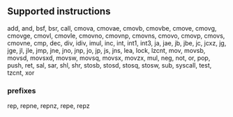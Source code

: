 ## Supported instructions
add, and, bsf, bsr, call, cmova, cmovae, cmovb, cmovbe, cmove, cmovg, cmovge, cmovl, cmovle, cmovno, cmovnp, cmovns, cmovo, cmovp, cmovs, cmovne, cmp, dec, div, idiv, imul, inc, int, int1, int3, ja, jae, jb, jbe, jc, jcxz, jg, jge, jl, jle, jmp, jne, jno, jnp, jo, jp, js, jns, lea, lock, lzcnt, mov, movsb, movsd, movsxd, movsw, movsq, movsx, movzx, mul, neg, not, or, pop, push, ret, sal, sar, shl, shr, stosb, stosd, stosq, stosw, sub, syscall, test, tzcnt, xor
### prefixes
rep, repne, repnz, repe, repz

